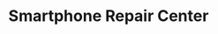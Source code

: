 ---
title: "Smartphone Repair Center"
url: /portland/smartphone-repair-center/
shop: mobile phone
---